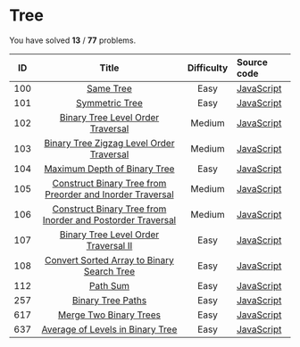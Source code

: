 # Tree 
You have solved  **13** / **77** problems.

| ID | Title | Difficulty | Source code |
|:--:|:-----:|:----------:|:------------|
| 100 | [Same Tree](https://leetcode.com/problems/same-tree/)| Easy | [JavaScript](../Problems/same-tree/JavaScript.js) |
| 101 | [Symmetric Tree](https://leetcode.com/problems/symmetric-tree/)| Easy | [JavaScript](../Problems/symmetric-tree/JavaScript.js) |
| 102 | [Binary Tree Level Order Traversal](https://leetcode.com/problems/binary-tree-level-order-traversal/)| Medium | [JavaScript](../Problems/binary-tree-level-order-traversal/JavaScript.js) |
| 103 | [Binary Tree Zigzag Level Order Traversal](https://leetcode.com/problems/binary-tree-zigzag-level-order-traversal/)| Medium | [JavaScript](../Problems/binary-tree-zigzag-level-order-traversal/JavaScript.js) |
| 104 | [Maximum Depth of Binary Tree](https://leetcode.com/problems/maximum-depth-of-binary-tree/)| Easy | [JavaScript](../Problems/maximum-depth-of-binary-tree/JavaScript.js) |
| 105 | [Construct Binary Tree from Preorder and Inorder Traversal](https://leetcode.com/problems/construct-binary-tree-from-preorder-and-inorder-traversal/)| Medium | [JavaScript](../Problems/construct-binary-tree-from-preorder-and-inorder-traversal/JavaScript.js) |
| 106 | [Construct Binary Tree from Inorder and Postorder Traversal](https://leetcode.com/problems/construct-binary-tree-from-inorder-and-postorder-traversal/)| Medium | [JavaScript](../Problems/construct-binary-tree-from-inorder-and-postorder-traversal/JavaScript.js) |
| 107 | [Binary Tree Level Order Traversal II](https://leetcode.com/problems/binary-tree-level-order-traversal-ii/)| Easy | [JavaScript](../Problems/binary-tree-level-order-traversal-ii/JavaScript.js) |
| 108 | [Convert Sorted Array to Binary Search Tree](https://leetcode.com/problems/convert-sorted-array-to-binary-search-tree/)| Easy | [JavaScript](../Problems/convert-sorted-array-to-binary-search-tree/JavaScript.js) |
| 112 | [Path Sum](https://leetcode.com/problems/path-sum/)| Easy | [JavaScript](../Problems/path-sum/JavaScript.js) |
| 257 | [Binary Tree Paths](https://leetcode.com/problems/binary-tree-paths/)| Easy | [JavaScript](../Problems/binary-tree-paths/JavaScript.js) |
| 617 | [Merge Two Binary Trees](https://leetcode.com/problems/merge-two-binary-trees/)| Easy | [JavaScript](../Problems/merge-two-binary-trees/JavaScript.js) |
| 637 | [Average of Levels in Binary Tree](https://leetcode.com/problems/average-of-levels-in-binary-tree/)| Easy | [JavaScript](../Problems/average-of-levels-in-binary-tree/JavaScript.js) |
